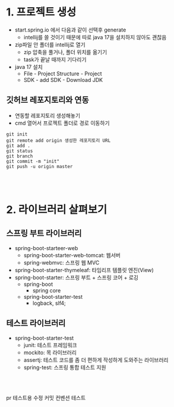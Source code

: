# 1. 프로젝트 생성
- start.spring.io 에서 다음과 같이 선택후 generate
    - intellij를 쓸 것이기 때문에 따로 java 17을 설치하지 않아도 괜찮음
- zip파일 안 폴더를 intellij로 열기
    - zip 압축을 풀거나, 폴더 위치를 옮기기
    - task가 끝날 때까지 기다리기
- java 17 설치
    - File - Project Structure - Project
    - SDK - add SDK - Download JDK
## 깃허브 레포지토리와 연동
- 연동할 레포지토리 생성해놓기
- cmd 열어서 프로젝트 폴더로 경로 이동하기
```
git init
git remote add origin 생성한 레포지토리 URL
git add .
git status
git branch
git commit -m "init"
git push -u origin master
```
<br><br>

# 2. 라이브러리 살펴보기

## 스프링 부트 라이브러리

- spring-boot-starteer-web
    - spring-boot-starter-web-tomcat: 웹서버
    - spring-webmvc: 스프링 웹 MVC
- spring-boot-starter-thymeleaf: 타임리프 템플릿 엔진(View)
- spring-boot-starter: 스프링 부트 + 스프링 코어 + 로깅
    - spring-boot
        - spring core
    - spring-boot-starter-test
        - logback, slf4;

## 테스트 라이브러리

- spring-boot-starter-test
    - junit: 테스트 프레임워크
    - mockito: 목 라이브러리
    - assertj: 테스트 코드를 좀 더 편하게 작성하게 도와주는 라이브러리
    - spring-test: 스프링 통합 테스트 지원

<br><br>

pr 테스트용 수정
커밋 컨벤션 테스트